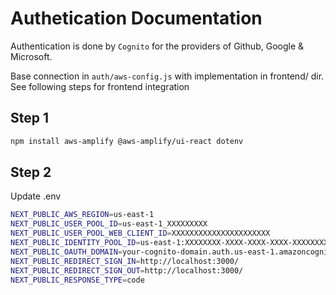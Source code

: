 # Authetication Documentation

Authentication is done by `Cognito` for the providers of Github, Google & Microsoft.

Base connection in `auth/aws-config.js` with implementation in frontend/ dir.  See following steps for frontend integration

## Step 1

```bash
npm install aws-amplify @aws-amplify/ui-react dotenv
```

## Step 2 

Update .env
```bash
NEXT_PUBLIC_AWS_REGION=us-east-1
NEXT_PUBLIC_USER_POOL_ID=us-east-1_XXXXXXXXX
NEXT_PUBLIC_USER_POOL_WEB_CLIENT_ID=XXXXXXXXXXXXXXXXXXXXXX
NEXT_PUBLIC_IDENTITY_POOL_ID=us-east-1:XXXXXXXX-XXXX-XXXX-XXXX-XXXXXXXXXXXX
NEXT_PUBLIC_OAUTH_DOMAIN=your-cognito-domain.auth.us-east-1.amazoncognito.com
NEXT_PUBLIC_REDIRECT_SIGN_IN=http://localhost:3000/
NEXT_PUBLIC_REDIRECT_SIGN_OUT=http://localhost:3000/
NEXT_PUBLIC_RESPONSE_TYPE=code
```
